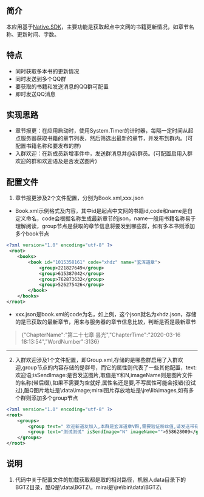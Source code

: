 ## 简介

本应用基于[Native.SDK](https://github.com/Jie2GG/Native.Framework)，主要功能是获取起点中文网的书籍更新情况，如章节名称、更新时间、字数。

## 特点

* 同时获取多本书的更新情况
* 同时发送到多个QQ群
* 要获取的书籍和发送消息的QQ群可配置
* 即时发送QQ消息

## 实现思路
* 章节报更：在应用启动时，使用System.Timer的计时器，每隔一定时间从起点服务器获取书籍的章节列表，然后筛选出最新的章节，并发布到群内。(可配置书籍名称和要发布的群)
* 入群欢迎：在新成员新增事件中，发送群消息并@新群员。(可配置启用入群欢迎的群和欢迎语及是否发送图片)

## 配置文件

1. 章节报更涉及2个文件配置，分别为Book.xml,xxx.json
* Book.xml示例格式及内容，其中id是起点中文网的书籍id,code和name是自定义命名，code会根据名称生成最新章节的json，name一般用书籍名称易于理解阅读，group节点是获取的章节信息将要发到哪些群，如有多本书则添加多个book节点
```xml
<?xml version="1.0" encoding="utf-8" ?>
 <root>
    <books>
		<book id="1015358161" code="xhdz" name="玄浑道章">
			<group>221827649</group>
			<group>615387042</group>
			<group>762873632</group>
			<group>526275426</group>
		</book>		
	</books>
</root>
```

* xxx.json是book.xml的code为名，如上例，这个json就名为xhdz.json，存储的是已获取的最新章节，用来与服务器的章节信息比较，判断是否是最新章节
> {"ChapterName":"第二十七章 昙光","ChapterTime":"2020-03-16 18:13:54","WordNumber":3136}
---
2. 入群欢迎涉及1个文件配置，即Group.xml,存储的是哪些群启用了入群欢迎,group节点的内容存储的是群号，而它的属性则代表了一些其他配置，text:欢迎语;isSendImage:是否发送图片,取值是Y和N,imageName则是图片文件的名称(带后缀),如果不需要为空就好,属性名还是要,不写属性可能会报错(没试过),酷Q图片地址是\data\image;mirai图片存放地址是\jre\lib\images,如有多个群则添加多个group节点
```xml 
<?xml version="1.0" encoding="utf-8" ?>
<root>
    <groups>
		<group text=" 欢迎新道友加入,本群是玄浑道章V群,需要验证粉丝值,请发送带有ID的粉丝值截图在群里,谢谢！ 如何查看带有ID的粉丝值截图如下：" isSendImage="Y" imageName="fensizhi.png">615387042</group>
		<group text="测试测试" isSendImage="N" imageName="">558628009</group>
	</groups>
</root>
```

## 说明
1. 代码中关于配置文件的加载获取都是取的相对路径，机器人data目录下的BGTZ目录，酷Q是\data\BGTZ\，mirai是\jre\bin\data\BGTZ\

